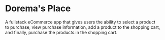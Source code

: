 # Dorema's Place

A fullstack eCommerce app that gives users the ability to select a product to purchase, view purchase information, add a product to the shopping cart, and finally, purchase the products in the shopping cart.
